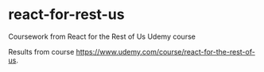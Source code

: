 # react-for-rest-us
Coursework from React for the Rest of Us Udemy course

Results from course https://www.udemy.com/course/react-for-the-rest-of-us.
